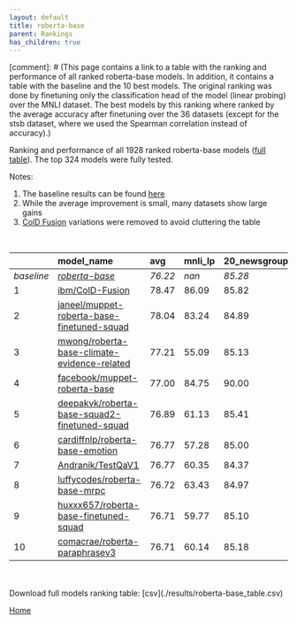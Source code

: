 ```yaml
---
layout: default
title: roberta-base
parent: Rankings
has_children: true
---
```

[comment]: # (This page contains a link to a table with the ranking and performance of all ranked roberta-base models. In addition, it contains a table with the baseline and the 10 best models. The original ranking was done by finetuning only the classification head of the model (linear probing) over the MNLI dataset.  The best models  by this ranking where ranked by the average accuracy after finetuning over the 36 datasets (except for the stsb dataset, where we used the Spearman correlation instead of accuracy).)

Ranking and performance of all 1928 ranked roberta-base models ([full table](./results/roberta-base_table.csv)).  The top 324 models were fully tested.

Notes:
1. The baseline results can be found [here](roberta-base_pretrain_scores_table)
1. While the average improvement is small, many datasets show large gains
1. [ColD Fusion](https://arxiv.org/abs/2212.01378) variations were removed to avoid cluttering the table
<br>


|            | model_name                                                                                                                                                                                                                                                                                                                                                                                                                                                                                                                                                                                                                                                                                                                              | avg     | mnli_lp   | 20_newsgroup   | ag_news   | amazon_reviews_multi   | anli    | boolq   | cb      | cola    | copa    | dbpedia   | esnli   | financial_phrasebank   | imdb    | isear   | mnli    | mrpc    | multirc   | poem_sentiment   | qnli    | qqp     | rotten_tomatoes   | rte     | sst2    | sst_5bins   | stsb    | trec_coarse   | trec_fine   | tweet_ev_emoji   | tweet_ev_emotion   | tweet_ev_hate   | tweet_ev_irony   | tweet_ev_offensive   | tweet_ev_sentiment   | wic     | wnli    | wsc     | yahoo_answers   |
|:-----------|:----------------------------------------------------------------------------------------------------------------------------------------------------------------------------------------------------------------------------------------------------------------------------------------------------------------------------------------------------------------------------------------------------------------------------------------------------------------------------------------------------------------------------------------------------------------------------------------------------------------------------------------------------------------------------------------------------------------------------------------|:--------|:----------|:---------------|:----------|:-----------------------|:--------|:--------|:--------|:--------|:--------|:----------|:--------|:-----------------------|:--------|:--------|:--------|:--------|:----------|:-----------------|:--------|:--------|:------------------|:--------|:--------|:------------|:--------|:--------------|:------------|:-----------------|:-------------------|:----------------|:-----------------|:---------------------|:---------------------|:--------|:--------|:--------|:----------------|
| *baseline* | *[roberta-base](roberta-base_pretrain_scores_table)*                                                                                                                                                                                                                                                                                                                                                                                                                                                                                                                                                                                                                                                                                    | *76.22* | *nan*     | *85.28*        | *89.77*   | *66.58*                | *50.35* | *78.69* | *67.77* | *83.53* | *48.70* | *77.30*   | *90.99* | *85.11*                | *93.90* | *72.47* | *86.98* | *87.87* | *61.22*   | *83.94*          | *92.41* | *90.71* | *88.42*           | *72.40* | *94.12* | *56.68*     | *89.92* | *97.11*       | *87.76*     | *46.30*          | *81.82*            | *52.89*         | *71.56*          | *84.55*              | *71.03*              | *65.48* | *54.79* | *63.27* | *72.40*         |
| 1          | [ibm/ColD-Fusion](model_gain_chart?avg=2.25&mnli_lp=nan&20_newsgroup=0.54&ag_news=0.03&amazon_reviews_multi=-0.32&anli=1.59&boolq=2.68&cb=19.73&cola=-0.22&copa=23.30&dbpedia=1.34&esnli=0.15&financial_phrasebank=2.99&imdb=-0.04&isear=1.06&mnli=0.31&mrpc=-0.86&multirc=2.50&poem_sentiment=1.63&qnli=-0.00&qqp=0.40&rotten_tomatoes=3.41&rte=12.80&sst2=1.30&sst_5bins=-0.30&stsb=1.38&trec_coarse=-0.11&trec_fine=2.64&tweet_ev_emoji=0.00&tweet_ev_emotion=1.22&tweet_ev_hate=1.55&tweet_ev_irony=6.37&tweet_ev_offensive=1.38&tweet_ev_sentiment=-0.60&wic=3.17&wnli=-6.90&wsc=-2.69&yahoo_answers=-0.53&model_name=ibm%2FColD-Fusion&base_name=roberta-base)                                                                    | 78.47   | 86.09     | 85.82          | 89.80     | 66.26                  | 51.94   | 81.38   | 87.50   | 83.32   | 72.00   | 78.63     | 91.14   | 88.10                  | 93.86   | 73.53   | 87.30   | 87.01   | 63.72     | 85.58            | 92.40   | 91.11   | 91.84             | 85.20   | 95.41   | 56.38       | 91.30   | 97.00         | 90.40       | 46.31            | 83.04              | 54.44           | 77.93            | 85.93                | 70.43                | 68.65   | 47.89   | 60.58   | 71.87           |
| 2          | [janeel/muppet-roberta-base-finetuned-squad](model_gain_chart?avg=1.81&mnli_lp=nan&20_newsgroup=-0.39&ag_news=-0.10&amazon_reviews_multi=0.58&anli=3.25&boolq=3.69&cb=14.38&cola=-1.65&copa=13.30&dbpedia=0.47&esnli=0.34&financial_phrasebank=0.49&imdb=0.22&isear=0.48&mnli=-0.43&mrpc=1.59&multirc=3.04&poem_sentiment=3.56&qnli=0.29&qqp=0.29&rotten_tomatoes=2.29&rte=11.35&sst2=1.87&sst_5bins=1.47&stsb=1.38&trec_coarse=-0.11&trec_fine=2.84&tweet_ev_emoji=0.16&tweet_ev_emotion=0.37&tweet_ev_hate=1.48&tweet_ev_irony=8.54&tweet_ev_offensive=0.33&tweet_ev_sentiment=0.82&wic=4.74&wnli=-15.35&wsc=0.19&yahoo_answers=-0.47&model_name=janeel%2Fmuppet-roberta-base-finetuned-squad&base_name=roberta-base)                 | 78.04   | 83.24     | 84.89          | 89.67     | 67.16                  | 53.59   | 82.39   | 82.14   | 81.88   | 62.00   | 77.77     | 91.34   | 85.60                  | 94.12   | 72.95   | 86.55   | 89.46   | 64.25     | 87.50            | 92.70   | 91.00   | 90.71             | 83.75   | 95.99   | 58.14       | 91.29   | 97.00         | 90.60       | 46.46            | 82.20              | 54.38           | 80.10            | 84.88                | 71.85                | 70.22   | 39.44   | 63.46   | 71.93           |
| 3          | [mwong/roberta-base-climate-evidence-related](model_gain_chart?avg=0.98&mnli_lp=nan&20_newsgroup=-0.15&ag_news=0.16&amazon_reviews_multi=-0.04&anli=-0.13&boolq=-6.29&cb=9.93&cola=-0.31&copa=35.90&dbpedia=0.41&esnli=-1.35&financial_phrasebank=-0.51&imdb=0.09&isear=0.67&mnli=0.14&mrpc=2.09&multirc=25.91&poem_sentiment=-0.29&qnli=-0.11&qqp=-0.78&rotten_tomatoes=0.51&rte=-0.20&sst2=0.95&sst_5bins=-1.97&stsb=-16.78&trec_coarse=-0.31&trec_fine=-0.36&tweet_ev_emoji=0.27&tweet_ev_emotion=-0.40&tweet_ev_hate=-1.24&tweet_ev_irony=-0.13&tweet_ev_offensive=0.56&tweet_ev_sentiment=-0.69&wic=-10.55&wnli=0.14&wsc=0.19&yahoo_answers=-0.00&model_name=mwong%2Froberta-base-climate-evidence-related&base_name=roberta-base) | 77.21   | 55.09     | 85.13          | 89.93     | 66.54                  | 50.22   | 72.40   | 77.70   | 83.22   | 84.60   | 77.70     | 89.65   | 84.60                  | 93.99   | 73.14   | 87.12   | 89.96   | 87.12     | 83.65            | 92.29   | 89.93   | 88.93             | 72.20   | 95.07   | 54.71       | 73.14   | 96.80         | 87.40       | 46.57            | 81.42              | 51.65           | 71.43            | 85.12                | 70.34                | 54.93   | 54.93   | 63.46   | 72.40           |
| 4          | [facebook/muppet-roberta-base](model_gain_chart?avg=0.78&mnli_lp=nan&20_newsgroup=4.72&ag_news=-0.00&amazon_reviews_multi=19.92&anli=2.25&boolq=3.48&cb=12.59&cola=-2.33&copa=16.30&dbpedia=7.87&esnli=-38.40&financial_phrasebank=-39.01&imdb=-2.16&isear=0.54&mnli=6.06&mrpc=1.10&multirc=2.93&poem_sentiment=10.19&qnli=-7.93&qqp=0.54&rotten_tomatoes=-30.32&rte=-32.96&sst2=-27.06&sst_5bins=38.16&stsb=1.66&trec_coarse=-11.53&trec_fine=9.04&tweet_ev_emoji=36.45&tweet_ev_emotion=-30.71&tweet_ev_hate=23.13&tweet_ev_irony=13.20&tweet_ev_offensive=-12.98&tweet_ev_sentiment=16.04&wic=1.14&wnli=36.31&wsc=0.19&yahoo_answers=-0.50&model_name=facebook%2Fmuppet-roberta-base&base_name=roberta-base)                         | 77.00   | 84.75     | 90.00          | 89.77     | 86.50                  | 52.59   | 82.17   | 80.36   | 81.21   | 65.00   | 85.17     | 52.59   | 46.10                  | 91.74   | 73.01   | 93.04   | 88.97   | 64.15     | 94.14            | 84.48   | 91.25   | 58.10             | 39.44   | 67.06   | 94.84       | 91.58   | 85.58         | 96.80       | 82.76            | 51.11              | 76.02           | 84.77            | 71.57                | 87.07                | 66.61   | 91.10   | 63.46   | 71.90           |
| 5          | [deepakvk/roberta-base-squad2-finetuned-squad](model_gain_chart?avg=0.67&mnli_lp=nan&20_newsgroup=0.13&ag_news=-0.40&amazon_reviews_multi=0.04&anli=1.87&boolq=0.42&cb=1.88&cola=-0.79&copa=6.30&dbpedia=0.31&esnli=-0.35&financial_phrasebank=3.69&imdb=-0.47&isear=-0.63&mnli=-0.49&mrpc=0.37&multirc=2.29&poem_sentiment=1.63&qnli=0.43&qqp=-0.02&rotten_tomatoes=-0.90&rte=4.86&sst2=-1.00&sst_5bins=-0.07&stsb=0.18&trec_coarse=0.69&trec_fine=1.24&tweet_ev_emoji=-0.70&tweet_ev_emotion=-0.68&tweet_ev_hate=0.61&tweet_ev_irony=-0.01&tweet_ev_offensive=-0.72&tweet_ev_sentiment=-1.02&wic=4.11&wnli=1.55&wsc=0.19&yahoo_answers=-0.40&model_name=deepakvk%2Froberta-base-squad2-finetuned-squad&base_name=roberta-base)        | 76.89   | 61.13     | 85.41          | 89.37     | 66.62                  | 52.22   | 79.11   | 69.64   | 82.74   | 55.00   | 77.60     | 90.65   | 88.80                  | 93.43   | 71.84   | 86.49   | 88.24   | 63.51     | 85.58            | 92.84   | 90.69   | 87.52             | 77.26   | 93.12   | 56.61       | 90.09   | 97.80         | 89.00       | 45.60            | 81.14              | 53.50           | 71.56            | 83.84                | 70.01                | 69.59   | 56.34   | 63.46   | 72.00           |
| 6          | [cardiffnlp/roberta-base-emotion](model_gain_chart?avg=0.54&mnli_lp=nan&20_newsgroup=-0.28&ag_news=-0.50&amazon_reviews_multi=-0.24&anli=0.81&boolq=0.36&cb=5.45&cola=-1.75&copa=13.30&dbpedia=0.34&esnli=-1.09&financial_phrasebank=0.89&imdb=-0.07&isear=-0.24&mnli=-0.07&mrpc=0.61&multirc=-4.02&poem_sentiment=3.56&qnli=0.01&qqp=-0.01&rotten_tomatoes=-0.43&rte=-0.92&sst2=0.15&sst_5bins=-0.84&stsb=0.02&trec_coarse=0.49&trec_fine=0.84&tweet_ev_emoji=-0.67&tweet_ev_emotion=-0.54&tweet_ev_hate=-0.94&tweet_ev_irony=4.84&tweet_ev_offensive=-0.83&tweet_ev_sentiment=-0.68&wic=0.51&wnli=1.55&wsc=0.19&yahoo_answers=-0.20&model_name=cardiffnlp%2Froberta-base-emotion&base_name=roberta-base)                              | 76.77   | 57.28     | 85.00          | 89.27     | 66.34                  | 51.16   | 79.05   | 73.21   | 81.78   | 62.00   | 77.63     | 89.90   | 86.00                  | 93.83   | 72.23   | 86.91   | 88.48   | 57.20     | 87.50            | 92.42   | 90.70   | 87.99             | 71.48   | 94.27   | 55.84       | 89.94   | 97.60         | 88.60       | 45.64            | 81.28              | 51.95           | 76.40            | 83.72                | 70.35                | 65.99   | 56.34   | 63.46   | 72.20           |
| 7          | [Andranik/TestQaV1](model_gain_chart?avg=0.54&mnli_lp=nan&20_newsgroup=-0.91&ag_news=-0.00&amazon_reviews_multi=0.14&anli=0.40&boolq=0.48&cb=1.88&cola=-1.75&copa=6.30&dbpedia=0.27&esnli=-0.08&financial_phrasebank=1.29&imdb=-0.32&isear=-0.96&mnli=-0.21&mrpc=-0.86&multirc=0.19&poem_sentiment=1.63&qnli=0.45&qqp=-0.03&rotten_tomatoes=-0.62&rte=2.69&sst2=-0.65&sst_5bins=0.83&stsb=-0.06&trec_coarse=0.49&trec_fine=1.24&tweet_ev_emoji=0.37&tweet_ev_emotion=-0.96&tweet_ev_hate=2.63&tweet_ev_irony=0.25&tweet_ev_offensive=-0.60&tweet_ev_sentiment=0.42&wic=3.17&wnli=1.55&wsc=0.19&yahoo_answers=0.66&model_name=Andranik%2FTestQaV1&base_name=roberta-base)                                                                | 76.77   | 60.35     | 84.37          | 89.77     | 66.72                  | 50.75   | 79.17   | 69.64   | 81.78   | 55.00   | 77.57     | 90.91   | 86.40                  | 93.58   | 71.51   | 86.77   | 87.01   | 61.41     | 85.58            | 92.86   | 90.68   | 87.80             | 75.09   | 93.46   | 57.51       | 89.86   | 97.60         | 89.00       | 46.68            | 80.86              | 55.52           | 71.81            | 83.95                | 71.45                | 68.65   | 56.34   | 63.46   | 73.07           |
| 8          | [luffycodes/roberta-base-mrpc](model_gain_chart?avg=0.49&mnli_lp=nan&20_newsgroup=-0.31&ag_news=-0.04&amazon_reviews_multi=0.50&anli=0.37&boolq=1.15&cb=3.66&cola=-0.02&copa=4.30&dbpedia=0.27&esnli=0.12&financial_phrasebank=2.49&imdb=-0.06&isear=0.35&mnli=0.03&mrpc=0.37&multirc=0.73&poem_sentiment=2.60&qnli=-0.35&qqp=-0.05&rotten_tomatoes=0.04&rte=1.25&sst2=0.15&sst_5bins=0.02&stsb=0.44&trec_coarse=-0.51&trec_fine=0.24&tweet_ev_emoji=-0.14&tweet_ev_emotion=0.44&tweet_ev_hate=-0.84&tweet_ev_irony=-0.13&tweet_ev_offensive=0.68&tweet_ev_sentiment=-1.50&wic=1.14&wnli=1.55&wsc=-0.77&yahoo_answers=-0.40&model_name=luffycodes%2Froberta-base-mrpc&base_name=roberta-base)                                           | 76.72   | 63.43     | 84.97          | 89.73     | 67.08                  | 50.72   | 79.85   | 71.43   | 83.51   | 53.00   | 77.57     | 91.11   | 87.60                  | 93.84   | 72.82   | 87.01   | 88.24   | 61.94     | 86.54            | 92.06   | 90.67   | 88.46             | 73.65   | 94.27   | 56.70       | 90.36   | 96.60         | 88.00       | 46.16            | 82.27              | 52.05           | 71.43            | 85.23                | 69.53                | 66.61   | 56.34   | 62.50   | 72.00           |
| 9          | [huxxx657/roberta-base-finetuned-squad](model_gain_chart?avg=0.49&mnli_lp=nan&20_newsgroup=-0.18&ag_news=-0.04&amazon_reviews_multi=-0.66&anli=1.15&boolq=0.60&cb=1.88&cola=-0.41&copa=6.30&dbpedia=0.00&esnli=-0.30&financial_phrasebank=2.69&imdb=-0.49&isear=-1.35&mnli=0.07&mrpc=-0.37&multirc=0.25&poem_sentiment=1.63&qnli=0.47&qqp=0.30&rotten_tomatoes=-1.09&rte=3.41&sst2=-0.88&sst_5bins=-0.16&stsb=-0.07&trec_coarse=0.69&trec_fine=0.64&tweet_ev_emoji=-0.56&tweet_ev_emotion=0.30&tweet_ev_hate=-0.07&tweet_ev_irony=-0.52&tweet_ev_offensive=-0.48&tweet_ev_sentiment=-1.52&wic=4.27&wnli=1.55&wsc=0.19&yahoo_answers=0.36&model_name=huxxx657%2Froberta-base-finetuned-squad&base_name=roberta-base)                     | 76.71   | 59.77     | 85.10          | 89.73     | 65.92                  | 51.50   | 79.30   | 69.64   | 83.13   | 55.00   | 77.30     | 90.70   | 87.80                  | 93.41   | 71.12   | 87.05   | 87.50   | 61.47     | 85.58            | 92.88   | 91.01   | 87.34             | 75.81   | 93.23   | 56.52       | 89.85   | 97.80         | 88.40       | 45.74            | 82.13              | 52.83           | 71.05            | 84.07                | 69.51                | 69.75   | 56.34   | 63.46   | 72.77           |
| 10         | [comacrae/roberta-paraphrasev3](model_gain_chart?avg=0.49&mnli_lp=nan&20_newsgroup=-0.10&ag_news=0.13&amazon_reviews_multi=-0.52&anli=1.22&boolq=0.82&cb=3.66&cola=-1.08&copa=6.30&dbpedia=-0.09&esnli=-0.14&financial_phrasebank=-0.61&imdb=-0.43&isear=-1.22&mnli=0.13&mrpc=-0.12&multirc=1.76&poem_sentiment=2.60&qnli=0.73&qqp=-0.06&rotten_tomatoes=-0.71&rte=4.86&sst2=0.84&sst_5bins=-0.88&stsb=-0.18&trec_coarse=-0.31&trec_fine=-0.16&tweet_ev_emoji=-0.16&tweet_ev_emotion=-0.47&tweet_ev_hate=-1.24&tweet_ev_irony=-0.13&tweet_ev_offensive=-0.48&tweet_ev_sentiment=0.20&wic=1.29&wnli=1.55&wsc=0.19&yahoo_answers=0.36&model_name=comacrae%2Froberta-paraphrasev3&base_name=roberta-base)                                  | 76.71   | 60.14     | 85.18          | 89.90     | 66.06                  | 51.56   | 79.51   | 71.43   | 82.45   | 55.00   | 77.20     | 90.85   | 84.50                  | 93.47   | 71.25   | 87.11   | 87.75   | 62.97     | 86.54            | 93.14   | 90.65   | 87.71             | 77.26   | 94.95   | 55.79       | 89.74   | 96.80         | 87.60       | 46.15            | 81.35              | 51.65           | 71.43            | 84.07                | 71.23                | 66.77   | 56.34   | 63.46   | 72.77           |


<br>
<br>
Download full models ranking table: [csv](./results/roberta-base_table.csv)

[Home](Home)